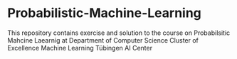 # Probabilistic-Machine-Learning
This repository contains exercise and solution to the course on Probabilsitic Mahcine Laearnig at  Department of Computer Science
Cluster of Excellence Machine Learning
Tübingen AI Center
